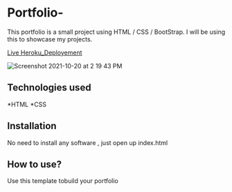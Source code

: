 # Portfolio-

This portfolio is a small project using HTML / CSS / BootStrap. I will be using this to showcase my projects.

[Live Heroku_Deployement](https://portfolio-prasanna.herokuapp.com/)

![Screenshot 2021-10-20 at 2 19 43 PM](https://user-images.githubusercontent.com/90886942/138060821-df5600c7-9691-4d9b-ab81-111425a6065e.png)


## Technologies used

*HTML
*CSS

## Installation

No need to install any software , just open up index.html

## How to use?

Use this template tobuild your portfolio
